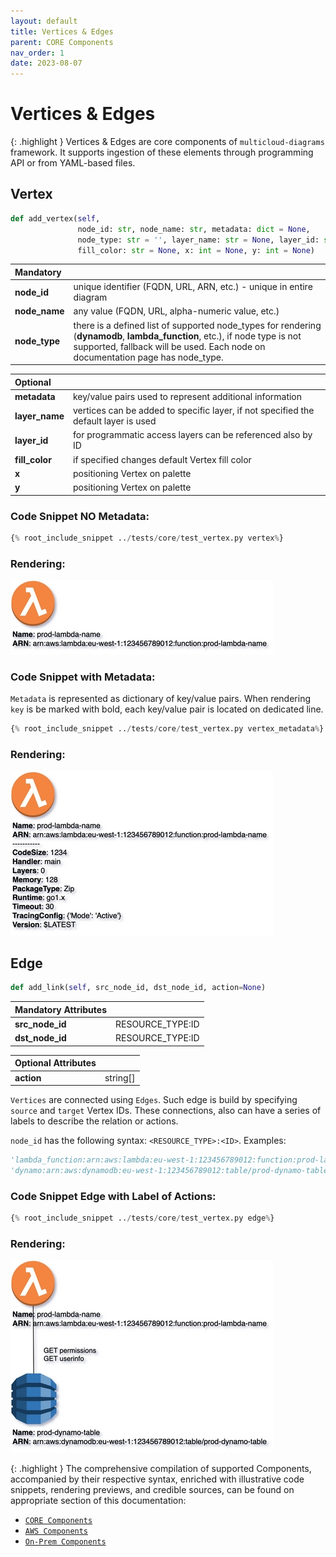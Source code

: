 ```yaml
---
layout: default
title: Vertices & Edges
parent: CORE Components
nav_order: 1
date: 2023-08-07
---
```


# Vertices & Edges

{: .highlight }
Vertices & Edges are core components of ``multicloud-diagrams`` framework. It supports ingestion of these elements 
through programming API or from YAML-based files.

## Vertex

```python
def add_vertex(self, 
               node_id: str, node_name: str, metadata: dict = None,
               node_type: str = '', layer_name: str = None, layer_id: str = None,
               fill_color: str = None, x: int = None, y: int = None)
```

| Mandatory     |                                                                                                                                                                                                       |
|:--------------|:------------------------------------------------------------------------------------------------------------------------------------------------------------------------------------------------------|
| **node_id**   | unique identifier (FQDN, URL, ARN, etc.) - unique in entire diagram                                                                                                                                   |
| **node_name** | any value (FQDN, URL, alpha-numeric value, etc.)                                                                                                                                                      |
| **node_type** | there is a defined list of supported node_types for rendering (**dynamodb**, **lambda_function**, etc.), if node type is not supported, fallback will be used. Each node on documentation page has node_type. |

| Optional       |                                                                                     |
|:---------------|:------------------------------------------------------------------------------------|
| **metadata**   | key/value pairs used to represent additional information                            |
| **layer_name** | vertices can be added to specific layer, if not specified the default layer is used |
| **layer_id**   | for programmatic access layers can be referenced also by ID                         |
| **fill_color** | if specified changes default Vertex fill color                                      |
| **x**          | positioning Vertex on palette                                                       |
| **y**          | positioning Vertex on palette                                                       |

### Code Snippet NO Metadata:

```python
{% root_include_snippet ../tests/core/test_vertex.py vertex%}
```

### Rendering:

![layers](output/jpg/vertex.jpg)

### Code Snippet with Metadata:

``Metadata`` is represented as dictionary of key/value pairs. When rendering ``key`` is be marked with bold, each key/value pair
is located on dedicated line.

```python
{% root_include_snippet ../tests/core/test_vertex.py vertex_metadata%}
```

### Rendering:

![layers](output/jpg/vertex_meta.jpg)

## Edge

```python
def add_link(self, src_node_id, dst_node_id, action=None)
```

| Mandatory Attributes |                  |
|:---------------------|:-----------------|
| **src_node_id**      | RESOURCE_TYPE:ID |
| **dst_node_id**      | RESOURCE_TYPE:ID |

| Optional Attributes |          |
|:--------------------|:---------|
| **action**          | string[] |



``Vertices`` are connected using ``Edges``. Such edge is build by specifying ``source`` and ``target`` Vertex IDs. These connections, also can have a series of labels to describe the relation or actions.

``node_id`` has the following syntax: ``<RESOURCE_TYPE>:<ID>``. Examples:

```python
'lambda_function:arn:aws:lambda:eu-west-1:123456789012:function:prod-lambda-name',
'dynamo:arn:aws:dynamodb:eu-west-1:123456789012:table/prod-dynamo-table',
```

### Code Snippet Edge with Label of Actions:

```python
{% root_include_snippet ../tests/core/test_vertex.py edge%}
```

### Rendering:

![layers](output/jpg/edge.jpg)

{: .highlight }
The comprehensive compilation of supported Components, accompanied by their respective syntax, enriched with illustrative code snippets, rendering previews, and credible sources,
can be found on appropriate section of this documentation:
- [``CORE Components``](../core-components)
- [``AWS Components``](../aws-components)
- [``On-Prem Components``](../onprem-components)
